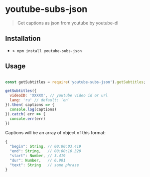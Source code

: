 # youtube-subs-json

> Get captions as json from youtube by youtube-dl

## Installation

* `> npm install youtube-subs-json`

## Usage

```js

const getSubtitles = require('youtube-subs-json').getSubtitles;

getSubtitles({
  videoID: 'XXXXX', // youtube video id or url
  lang: 'ru' // default: `en`
}).then( captions => {
  console.log(captions)
}).catch( err => {
  console.err(err)
})
```

Captions will be an array of object of this format:

```js
{
  "begin": String, // 00:00:03.419
  "end": String,   // 00:00:10.320
  "start": Number, // 3.419
  "dur": Number,   // 6.901
  "text": String   // some phrase
}
```
